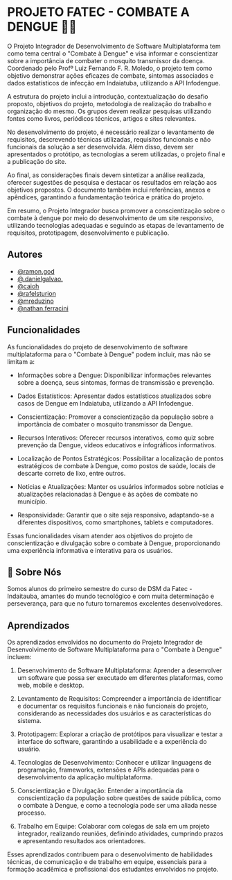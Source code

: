 
# PROJETO FATEC - COMBATE A DENGUE 🚫🦟

O Projeto Integrador de Desenvolvimento de Software Multiplataforma tem como tema central o "Combate à Dengue" e visa informar e conscientizar sobre a importância de combater o mosquito transmissor da doença. Coordenado pelo Profº Luiz Fernando F. R. Moledo, o projeto tem como objetivo demonstrar ações eficazes de combate, sintomas associados e dados estatísticos de infecção em Indaiatuba, utilizando a API Infodengue.

A estrutura do projeto inclui a introdução, contextualização do desafio proposto, objetivos do projeto, metodologia de realização do trabalho e organização do mesmo. Os grupos devem realizar pesquisas utilizando fontes como livros, periódicos técnicos, artigos e sites relevantes.

No desenvolvimento do projeto, é necessário realizar o levantamento de requisitos, descrevendo técnicas utilizadas, requisitos funcionais e não funcionais da solução a ser desenvolvida. Além disso, devem ser apresentados o protótipo, as tecnologias a serem utilizadas, o projeto final e a publicação do site.

Ao final, as considerações finais devem sintetizar a análise realizada, oferecer sugestões de pesquisa e destacar os resultados em relação aos objetivos propostos. O documento também inclui referências, anexos e apêndices, garantindo a fundamentação teórica e prática do projeto.

Em resumo, o Projeto Integrador busca promover a conscientização sobre o combate à dengue por meio do desenvolvimento de um site responsivo, utilizando tecnologias adequadas e seguindo as etapas de levantamento de requisitos, prototipagem, desenvolvimento e publicação.

## Autores

- [@ramon.god](https://github.com/Ramonlegend)
- [@.danielgalvao.](https://github.com/MagalDevs)
- [@caioh](https://github.com/Caioh77)
- [@rafelsturion](https://github.com/rafaelsturion)
- [@mreduzino](https://github.com/mreduzino)
- [@nathan.ferracini](https://github.com/Nathan-Ferracini-Batista)

## Funcionalidades

As funcionalidades do projeto de desenvolvimento de software multiplataforma para o "Combate à Dengue" podem incluir, mas não se limitam a:

- Informações sobre a Dengue: Disponibilizar informações relevantes sobre a doença, seus sintomas, formas de transmissão e prevenção.

- Dados Estatísticos: Apresentar dados estatísticos atualizados sobre casos de Dengue em Indaiatuba, utilizando a API Infodengue.

-  Conscientização: Promover a conscientização da população sobre a importância de combater o mosquito transmissor da Dengue.

- Recursos Interativos: Oferecer recursos interativos, como quiz sobre prevenção da Dengue, vídeos educativos e infográficos informativos.

- Localização de Pontos Estratégicos: Possibilitar a localização de pontos estratégicos de combate à Dengue, como postos de saúde, locais de descarte correto de lixo, entre outros.

- Notícias e Atualizações: Manter os usuários informados sobre notícias e atualizações relacionadas à Dengue e às ações de combate no município.

- Responsividade: Garantir que o site seja responsivo, adaptando-se a diferentes dispositivos, como smartphones, tablets e computadores.

Essas funcionalidades visam atender aos objetivos do projeto de conscientização e divulgação sobre o combate à Dengue, proporcionando uma experiência informativa e interativa para os usuários.
## 🚀 Sobre Nós
Somos alunos do primeiro semestre do curso de DSM da Fatec - Indaitauba, amantes do mundo tecnológico e com muita determinação e perseverança, para que no futuro tornaremos excelentes desenvolvedores.



## Aprendizados

Os aprendizados envolvidos no documento do Projeto Integrador de Desenvolvimento de Software Multiplataforma para o "Combate à Dengue" incluem:

1. Desenvolvimento de Software Multiplataforma: Aprender a desenvolver um software que possa ser executado em diferentes plataformas, como web, mobile e desktop.

2. Levantamento de Requisitos: Compreender a importância de identificar e documentar os requisitos funcionais e não funcionais do projeto, considerando as necessidades dos usuários e as características do sistema.

3. Prototipagem: Explorar a criação de protótipos para visualizar e testar a interface do software, garantindo a usabilidade e a experiência do usuário.

4. Tecnologias de Desenvolvimento: Conhecer e utilizar linguagens de programação, frameworks, extensões e APIs adequadas para o desenvolvimento da aplicação multiplataforma.

5. Conscientização e Divulgação: Entender a importância da conscientização da população sobre questões de saúde pública, como o combate à Dengue, e como a tecnologia pode ser uma aliada nesse processo.

6. Trabalho em Equipe: Colaborar com colegas de sala em um projeto integrador, realizando reuniões, definindo atividades, cumprindo prazos e apresentando resultados aos orientadores.

Esses aprendizados contribuem para o desenvolvimento de habilidades técnicas, de comunicação e de trabalho em equipe, essenciais para a formação acadêmica e profissional dos estudantes envolvidos no projeto.

